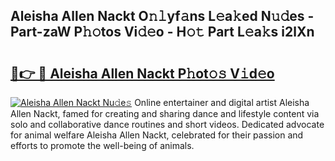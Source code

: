 ## Aleisha Allen Nackt O𝚗𝚕yf𝚊ns L𝚎a𝚔ed N𝚞𝚍es - Part-zaW P𝚑𝚘tos Vi𝚍𝚎o - H𝚘𝚝 Part L𝚎a𝚔s i2lXn

# <h2><a href="http://kf72cyb.oniu.top/?m=Aleisha+Allen+Nackt">🔗👉 🔴 Aleisha Allen Nackt P𝚑ot𝚘𝚜 V𝚒d𝚎o</a></h2>

[![Aleisha Allen Nackt Nu𝚍e𝚜](https://i.imgur.com/0qMVB7G.gif)](http://kf72cyb.oniu.top/?m=Aleisha+Allen+Nackt)
Online entertainer and digital artist Aleisha Allen Nackt, famed for creating and sharing dance and lifestyle content via solo and collaborative dance routines and short videos. Dedicated advocate for animal welfare Aleisha Allen Nackt, celebrated for their passion and efforts to promote the well-being of animals.  
